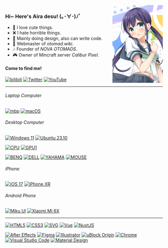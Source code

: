 <img align="right" src="https://raw.githubusercontent.com/Aira-Sakuranomiya/Aira-Sakuranomiya/main/AiraGitHubProfile.png" width="32%">

### Hi~ Here's Aira desu! (｡･∀･)ﾉﾞ

- 🌸 I love cute things.
- ❌ I hate horrible things.
- 🎨 Mainly doing design, also can write code.
- 🎵 Webmaster of *otomad.wiki*.
- 🎶 Founder of *NOVA OTOMADS*.
- 🎮 Owner of Mincraft server *Calibur Pixel*.


#### Come to find me!
[![bilibili](https://img.shields.io/badge/艾了个拉-FB7299.svg?style=for-the-badge&logo=Bilibili&logoColor=white)](https://space.bilibili.com/22807093)
[![Twitter](https://img.shields.io/badge/@otomadhero-1DA1F2.svg?style=for-the-badge&logo=Twitter&logoColor=white)](https://twitter.com/otomadhero)
[![YouTube](https://img.shields.io/youtube/channel/subscribers/UCvVsWQ357LsgFwQfFh8kckg?color=ff0000&label=@otomadhero&logo=YouTube&style=for-the-badge&labelColor=ff0000)](https://www.youtube.com/@otomadhero)

---

###### Laptop Computer

[![mbp](https://img.shields.io/badge/Macbook%20Pro%2014--inch%20Early%202023-000000?style=flat-square&logo=Apple&logoColor=white)](https://support.apple.com/kb/SP889)
[![macOS](https://img.shields.io/badge/Sonoma-000000?style=flat-square&logo=macOS&logoColor=white)](https://www.apple.com/macos/sonoma/)

###### Desktop Computer

[![Windows 11](https://img.shields.io/badge/Windows%2011-0078D6?style=flat-square&logo=Microsoft&logoColor=white)](https://www.microsoft.com/windows/windows-11)
[![Ubuntu 23.10](https://img.shields.io/badge/Ubuntu%20Desktop%2023.10-E95420?style=flat-square&logo=Ubuntu&logoColor=white)](https://ubuntu.com)

[![CPU](https://img.shields.io/badge/Ryzen%20R5%203600X-ED1C24?style=flat-square&logo=AMD&logoColor=white)](https://www.amd.com/zh-hans/products/cpu/amd-ryzen-5-3600)
[![GPU1](https://img.shields.io/badge/GeForce%20RTX%202070%20SUPER-76B900?style=flat-square&logo=NVIDIA&logoColor=white)](https://www.nvidia.cn/geforce/graphics-cards/rtx-2070-super/)


[![BENQ](https://img.shields.io/badge/BenQ%20PD2705U-492582?style=flat-square&logoColor=white)](https://www.benq.com.cn/zh-cn/monitor/designer/pd2705u.html)
[![DELL](https://img.shields.io/badge/P2418D-007DB8?style=flat-square&logo=DELL&logoColor=white)](https://www.dell.com/support/home/zh-cn/product-support/product/dell-p2418d-monitor/overview)
[![YAHAMA](https://img.shields.io/badge/AG03-4B1E78?style=flat-square&logo=Yamaha%20Corporation&logoColor=white)](https://www.yamaha.com.cn/products/show/1816/)
[![MOUSE](https://img.shields.io/badge/Viper%20Ultimate%20Quartz-f06e8e?style=flat-square&logo=Razer&logoColor=white)](http://cn.razerzone.com/gaming-mice/razer-viper-ultimate)

###### iPhone
[![iOS 17](https://img.shields.io/badge/17-000000?style=flat-square&logo=iOS&logoColor=ffffff)](https://www.apple.com.cn/ios/ios-17-preview/)
[![iPhone XR](https://img.shields.io/badge/iPhone%20XR-000000?style=flat-square&logo=Apple&logoColor=white)](https://support.apple.com/kb/SP781)

###### Android Phone
[![Miku UI](https://img.shields.io/badge/Miku%20UI%20TDA-36C5BB?style=flat-square&logo=Android&logoColor=ffffff)](https://github.com/Diva-Room/DivaRelease/)
[![Xiaomi Mi 6X](https://img.shields.io/badge/Mi%206X-FF6900?style=flat-square&logo=Xiaomi&logoColor=ffffff)](https://www.mi.com/a/h/6181.html)

---

[![HTML5](https://img.shields.io/badge/HTML5-E34F26.svg?style=flat-square&logo=HTML5&logoColor=white)](https://developer.mozilla.org/zh-CN/docs/Web/HTML)
[![CSS3](https://img.shields.io/badge/CSS3-1572B6.svg?style=flat-square&logo=CSS3&logoColor=white)](https://developer.mozilla.org/zh-CN/docs/Web/CSS)
[![SVG](https://img.shields.io/badge/SVG-FFB13B.svg?style=flat-square&logo=SVG&logoColor=black)](https://developer.mozilla.org/zh-CN/docs/Web/SVG)
[![Vue](https://img.shields.io/badge/Vue-4FC08D.svg?style=flat-square&logo=vue.js&logoColor=white)](https://github.com/vuejs/core)
[![NuxtJS](https://img.shields.io/badge/Nuxt-00DC82.svg?style=flat-square&logo=Nuxt.js&logoColor=white)](https://github.com/nuxt/nuxt)


[![After Effects](https://img.shields.io/badge/After%20Effects-9999FF.svg?style=flat-square&logo=Adobe%20After%20Effects&logoColor=white)](https://www.adobe.com/products/aftereffects.html)
[![Figma](https://img.shields.io/badge/Figma-1d1d1d.svg?style=flat-square&logo=Figma&logoColor=white)](https://www.figma.com/)
[![Illustrator](https://img.shields.io/badge/Illustrator-%23FF9A00.svg?style=flat-square&logo=adobe%20illustrator&logoColor=white)](https://www.adobe.com/products/illustrator.html)
[![uBlock Origin](https://img.shields.io/badge/uBlock%20Origin-800000.svg?style=flat-square&logo=ublockorigin&logoColor=white)](https://ublockorigin.com/)
[![Chrome](https://img.shields.io/badge/Chrome-4285F4?style=flat-square&logo=Google-Chrome&logoColor=white)](https://www.google.cn/chrome)
[![Visual Studio Code](https://img.shields.io/badge/Visual%20Studio%20Code-0078d7.svg?style=flat-square&logo=visual-studio-code&logoColor=white)](https://code.visualstudio.com/)
[![Material Design](https://img.shields.io/badge/Material%20Design-757575.svg?style=flat-square&logo=material-design&logoColor=white)](https://material.io/)

<!--
**Aira-Sakuranomiya/Aira-Sakuranomiya** is a ✨ _special_ ✨ repository because its `README.md` (this file) appears on your GitHub profile.

Here are some ideas to get you started:

- 🔭 I’m currently working on ...
- 🌱 I’m currently learning ...
- 👯 I’m looking to collaborate on ...
- 🤔 I’m looking for help with ...
- 💬 Ask me about ...
- 📫 How to reach me: ...
- 😄 Pronouns: ...
- ⚡ Fun fact: ...
-->

